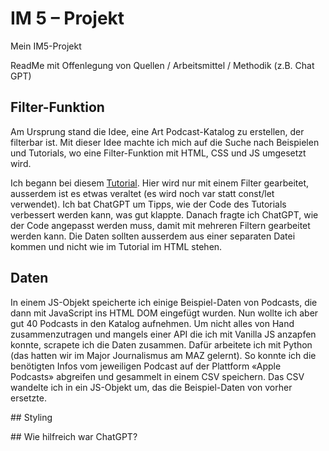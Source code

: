 # IM 5 – Projekt
 
Mein IM5-Projekt

ReadMe mit Offenlegung von Quellen / Arbeitsmittel / Methodik (z.B. Chat GPT)


## Filter-Funktion
Am Ursprung stand die Idee, eine Art Podcast-Katalog zu erstellen, der filterbar ist. Mit dieser Idee machte ich mich auf die Suche nach Beispielen und Tutorials, wo eine Filter-Funktion mit HTML, CSS und JS umgesetzt wird.

Ich begann bei diesem [Tutorial](https://www.w3schools.com/howto/howto_js_portfolio_filter.asp). Hier wird nur mit einem Filter gearbeitet, ausserdem ist es etwas veraltet (es wird noch var statt const/let verwendet). Ich bat ChatGPT um Tipps, wie der Code des Tutorials verbessert werden kann, was gut klappte. Danach fragte ich ChatGPT, wie der Code angepasst werden muss, damit mit mehreren Filtern gearbeitet werden kann. Die Daten sollten ausserdem aus einer separaten Datei kommen und nicht wie im Tutorial im HTML stehen.

## Daten
In einem JS-Objekt speicherte ich einige Beispiel-Daten von Podcasts, die dann mit JavaScript ins HTML DOM eingefügt wurden. Nun wollte ich aber gut 40 Podcasts in den Katalog aufnehmen. Um nicht alles von Hand zusammenzutragen und mangels einer API die ich mit Vanilla JS anzapfen konnte, scrapete ich die Daten zusammen. Dafür arbeitete ich mit Python (das hatten wir im Major Journalismus am MAZ gelernt). So konnte ich die benötigten Infos vom jeweiligen Podcast auf der Plattform «Apple Podcasts» abgreifen und gesammelt in einem CSV speichern. Das CSV wandelte ich in ein JS-Objekt um, das die Beispiel-Daten von vorher ersetzte.

## Styling

## Wie hilfreich war ChatGPT?

